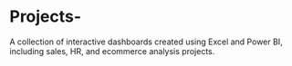 # Projects-
A collection of interactive dashboards created using Excel and Power BI, including sales, HR, and ecommerce analysis projects.
